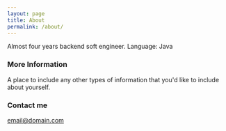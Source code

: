 ```yaml
---
layout: page
title: About
permalink: /about/
---
```


Almost four years backend soft engineer.
Language: Java


### More Information

A place to include any other types of information that you'd like to include about yourself.

### Contact me

[email@domain.com](mailto:qdzuiai13@gmail.com)
